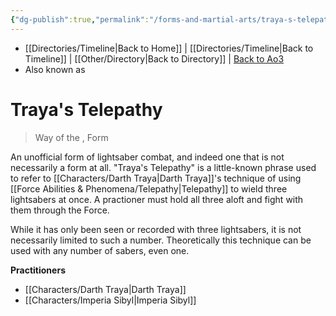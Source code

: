 ```yaml
---
{"dg-publish":true,"permalink":"/forms-and-martial-arts/traya-s-telepathy/","tags":["technique"],"dgHomeLink":false}
---
```


- [[Directories/Timeline\|Back to Home]] | [[Directories/Timeline\|Back to Timeline]] | [[Other/Directory\|Back to Directory]] | [Back to Ao3](https://archiveofourown.org/works/19334440/chapters/45992584)
- Also known as

# Traya's Telepathy
>Way of the , Form

An unofficial form of lightsaber combat, and indeed one that is not necessarily a form at all. "Traya's Telepathy" is a little-known phrase used to refer to [[Characters/Darth Traya\|Darth Traya]]'s technique of using [[Force Abilities & Phenomena/Telepathy\|Telepathy]] to wield three lightsabers at once. A practioner must hold all three aloft and fight with them through the Force. 

While it has only been seen or recorded with three lightsabers, it is not necessarily limited to such a number. Theoretically this technique can be used with any number of sabers, even one. 

**Practitioners**
- [[Characters/Darth Traya\|Darth Traya]]
- [[Characters/Imperia Sibyl\|Imperia Sibyl]]


